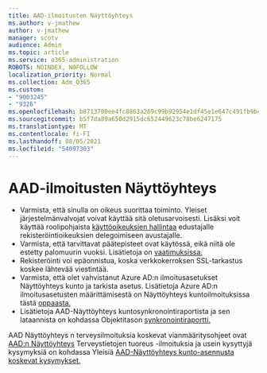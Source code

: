 ```yaml
---
title: AAD-ilmoitusten Näyttöyhteys
ms.author: v-jmathew
author: v-jmathew
manager: scotv
audience: Admin
ms.topic: article
ms.service: o365-administration
ROBOTS: NOINDEX, NOFOLLOW
localization_priority: Normal
ms.collection: Adm_O365
ms.custom:
- "9003245"
- "9326"
ms.openlocfilehash: b8713700ee4fc8863a269c99b92954e1df45e1e647c491fb9b439ab83c49f2ff
ms.sourcegitcommit: b5f7da89a650d2915dc652449623c78be6247175
ms.translationtype: MT
ms.contentlocale: fi-FI
ms.lasthandoff: 08/05/2021
ms.locfileid: "54097303"
---
```

# <a name="notification-aad-connect"></a>AAD-ilmoitusten Näyttöyhteys

- Varmista, että sinulla on oikeus suorittaa toiminto. Yleiset järjestelmänvalvojat voivat käyttää sitä oletusarvoisesti. Lisäksi voit käyttää roolipohjaista [käyttöoikeuksien hallintaa](https://docs.microsoft.com/azure/active-directory/connect-health/active-directory-aadconnect-health-operations) edustajalle rekisteröintioikeuksien delegoimiseen avustajalle.
- Varmista, että tarvittavat päätepisteet ovat käytössä, eikä niitä ole estetty palomuurin vuoksi. Lisätietoja on [vaatimuksissa.](https://docs.microsoft.com/azure/active-directory/hybrid/how-to-connect-health-agent-install)
- Rekisteröinti voi epäonnistua, koska verkkokerroksen SSL-tarkastus koskee lähtevää viestintää.
- Varmista, että olet vahvistanut Azure AD:n ilmoitusasetukset Näyttöyhteys kunto ja tarkista asetus. Lisätietoja Azure AD:n ilmoitusasetusten määrittämisestä on Näyttöyhteys kuntoilmoituksissa tästä [oppaasta.](https://docs.microsoft.com/azure/active-directory/hybrid/how-to-connect-health-operations)
- Lisätietoja AAD-Näyttöyhteys kuntosynkronointiraportista ja sen lataannista on kohdassa Objektitason [synkronointiraportti.](https://docs.microsoft.com/azure/active-directory/hybrid/how-to-connect-health-sync)

AAD Näyttöyhteys n terveysilmoituksia koskevat vianmääritysohjeet ovat [AAD:n Näyttöyhteys](https://docs.microsoft.com/azure/active-directory/hybrid/how-to-connect-health-data-freshness) Terveystietojen tuoreus -ilmoituksia ja usein kysyttyjä kysymyksiä on kohdassa Yleisiä [AAD-Näyttöyhteys kunto-asennusta koskevat kysymykset.](https://docs.microsoft.com/azure/active-directory/hybrid/reference-connect-health-faq)
